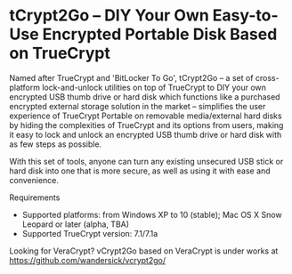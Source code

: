 # tCrypt2Go – DIY Your Own Easy-to-Use Encrypted Portable Disk Based on TrueCrypt
Named after TrueCrypt and 'BitLocker To Go', tCrypt2Go – a set of cross-platform lock-and-unlock utilities on top of TrueCrypt to DIY your own encrypted USB thumb drive or hard disk which functions like a purchased encrypted external storage solution in the market – simplifies the user experience of TrueCrypt Portable on removable media/external hard disks by hiding the complexities of TrueCrypt and its options from users, making it easy to lock and unlock an encrypted USB thumb drive or hard disk with as few steps as possible.

With this set of tools, anyone can turn any existing unsecured USB stick or hard disk into one that is more secure, as well as using it with ease and convenience.

Requirements
* Supported platforms: from Windows XP to 10 (stable); Mac OS X Snow Leopard or later (alpha, TBA)
* Supported TrueCrypt version: 7.1/7.1a

Looking for VeraCrypt? vCrypt2Go based on VeraCrypt is under works at https://github.com/wandersick/vcrypt2go/
